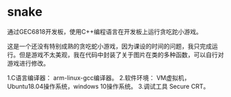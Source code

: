 # snake
通过GEC6818开发板，使用C++编程语言在开发板上运行贪吃跎小游戏。

这是一个还没有特别成熟的贪吃蛇小游戏，因为课设的时间的问题，我只完成运行。但是游戏不太美观，我在代码中封装了关于图片在类的多种函数，可以自行对游戏进行修改。

1.C语言编译器：
arm-linux-gcc编译器。
2.软件环境：
VM虚拟机，Ubuntu18.04操作系统，windows 10操作系统。
3.调试工具
Secure CRT。

